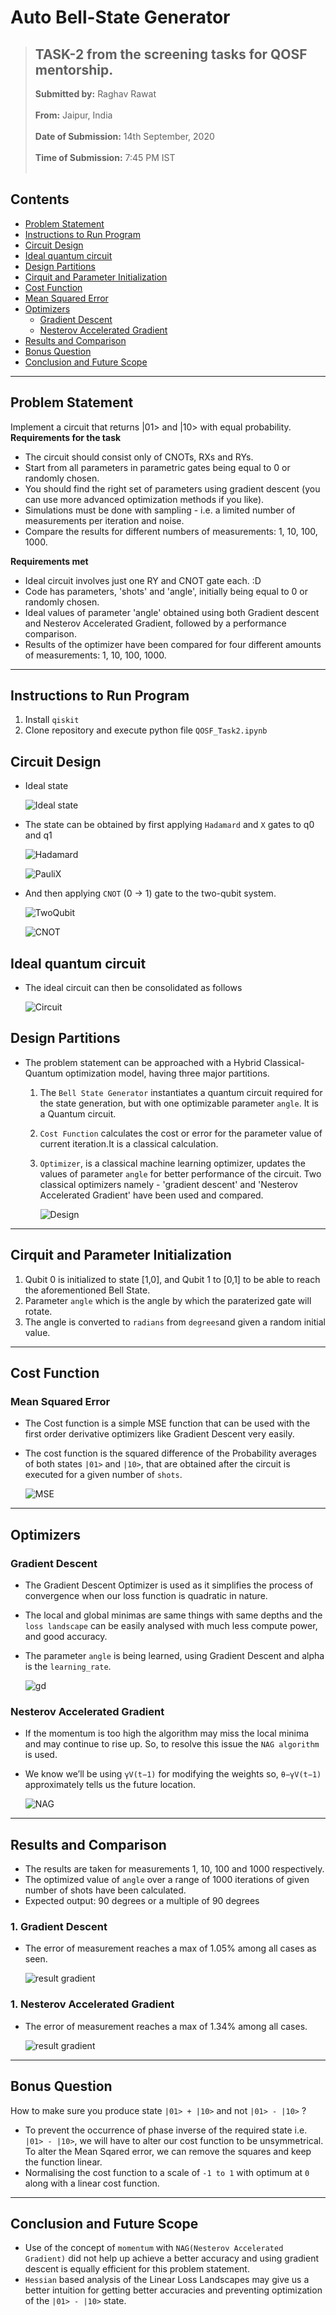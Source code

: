 # Auto Bell-State Generator


>## TASK-2 from the screening tasks for QOSF mentorship.
>**Submitted by:** Raghav Rawat<br><br>
>**From:** Jaipur, India<br><br>
>**Date of Submission:** 14th September, 2020<br><br>
>**Time of Submission:** 7:45 PM IST<br><br>

## Contents

- [Problem Statement](#problem-statement)
- [Instructions to Run Program](#instructions-to-run-program)
- [Circuit Design](#circuit-design)
- [Ideal quantum circuit](#ideal-quantum-circuit)
- [Design Partitions](#design-partitions)
- [Cirquit and Parameter Initialization](#circuit-and-parameter-initialization)
- [Cost Function](#cost-function)
- [Mean Squared Error](#mean-squared-error)
- [Optimizers](#optimizers)
  - [Gradient Descent](#gradient-descent)
  - [Nesterov Accelerated Gradient](#nesterov-accelerated-gradient)
- [Results and Comparison](#results-and-comparison)
- [Bonus Question](#bonus-question)
- [Conclusion and Future Scope](#conclusion-and-future-scope)

---

## Problem Statement ##
Implement a circuit that returns |01> and |10> with equal probability.  
**Requirements for the task**  
- The circuit should consist only of CNOTs, RXs and RYs. 
- Start from all parameters in parametric gates being equal to 0 or randomly chosen. 
- You should find the right set of parameters using gradient descent (you can use more advanced optimization methods if you like). 
- Simulations must be done with sampling - i.e. a limited number of measurements per iteration and noise. 
- Compare the results for different numbers of measurements: 1, 10, 100, 1000.

**Requirements met**  
- Ideal circuit involves just one RY and CNOT gate each. :D 
- Code has parameters, 'shots' and 'angle', initially being equal to 0 or randomly chosen. 
- Ideal values of parameter 'angle' obtained using both Gradient descent and Nesterov Accelerated Gradient, followed by a performance comparison.  
- Results of the optimizer have been compared for four different amounts of measurements: 1, 10, 100, 1000.

---
## Instructions to Run Program ##
1. Install `qiskit`
2. Clone repository and execute python file `QOSF_Task2.ipynb`

## Circuit Design ##
- Ideal state
    
    ![Ideal state](media/ideal_state.png)
- The state can be obtained by first applying `Hadamard` and `X` gates to q0 and q1
    
    ![Hadamard](media/Hadamard.png)
    
    ![PauliX](media/X.png)
- And then applying `CNOT` (0 -> 1) gate to the two-qubit system.

    ![TwoQubit](media/two_qubit.png)
    
    ![CNOT](media/cnot.png)

## Ideal quantum circuit
- The ideal circuit can then be consolidated as follows
    
    ![Circuit](media/circuit.png)

## Design Partitions
- The problem statement can be approached with a Hybrid Classical-Quantum optimization model, having three major partitions. 
  1. The `Bell State Generator` instantiates a quantum circuit required for the state generation, but with one optimizable parameter `angle`. It is a Quantum circuit.
  2. `Cost Function` calculates the cost or error for the parameter value of current iteration.It is a classical calculation.
  3. `Optimizer`, is a classical machine learning optimizer, updates the values of parameter `angle` for better performance of the circuit. Two classical optimizers namely - 'gradient descent' and 'Nesterov Accelerated Gradient' have been used and compared.

     ![Design](media/design.png)
  
---
## Cirquit and Parameter Initialization ##
1. Qubit 0 is initialized to state [1,0], and Qubit 1 to [0,1] to be able to reach the aforementioned Bell State.
2. Parameter `angle` which is the angle by which the paraterized gate will rotate.
3. The angle is converted to `radians` from `degrees`and given a random initial value.
---
## Cost Function ##
### Mean Squared Error 
- The Cost function is a simple MSE function that can be used with the first order derivative optimizers like Gradient Descent very easily.
- The cost function is the squared difference of the Probability averages of both states `|01>` and `|10>`, that are obtained after the circuit is executed for a given number of `shots`.   
    
    ![MSE](media/costfn.png)
---
## Optimizers ##
### Gradient Descent
- The Gradient Descent Optimizer is used as it simplifies the process of convergence when our loss function is quadratic in nature.
- The local and global minimas are same things with same depths and the `loss landscape` can be easily analysed with much less compute power, and good accuracy.
- The parameter `angle` is being learned, using Gradient Descent and alpha is the `learning_rate`.  

     ![gd](media/GDstep.png)

### Nesterov Accelerated Gradient

- If the momentum is too high the algorithm may miss the local minima and may continue to rise up. So, to resolve this issue the `NAG algorithm` is used.
- We know we’ll be using `γV(t−1)` for modifying the weights so, `θ−γV(t−1)` approximately tells us the future location. 
     
     ![NAG](media/NAGstep.png)
---
## Results and Comparison ##
- The results are taken for measurements 1, 10, 100 and 1000 respectively.
- The optimized value of `angle` over a range of 1000 iterations of given number of shots have been calculated.
- Expected output: 90 degrees or a multiple of 90 degrees 

### 1. Gradient Descent
- The error of measurement reaches a max of 1.05% among all cases as seen.

     ![result gradient](media/gd_output.png)

### 1. Nesterov Accelerated Gradient
- The error of measurement reaches a max of 1.34% among all cases.

     ![result gradient](media/nag_output.png)
---
## Bonus Question ##
How to make sure you produce state `|01> + |10>` and not `|01> - |10>` ?

- To prevent the occurrence of phase inverse of the required state i.e. `|01> - |10>`, we will have to alter our cost function to be unsymmetrical. To alter the Mean Sqared error, we can remove the squares and keep the function linear.
- Normalising the cost function to a scale of `-1 to 1` with optimum at `0` along with a linear cost function.
---
## Conclusion and Future Scope ##
- Use of the concept of `momentum` with `NAG(Nesterov Accelerated Gradient)` did not help up achieve a better accuracy and using gradient descent is equally efficient for this problem statement.
- `Hessian` based analysis of the Linear Loss Landscapes may give us a better intuition for getting better accuracies and preventing optimization of the `|01> - |10>` state.







